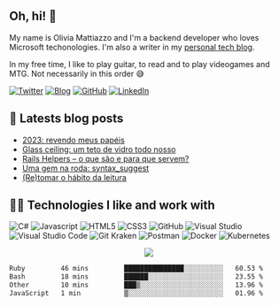 ## Oh, hi! 👋

My name is Olivia Mattiazzo and I'm a backend developer who loves Microsoft techonologies. I'm also a writer in my [personal tech blog](https://oliviamattiazzo.dev/).

In my free time, I like to play guitar, to read and to play videogames and MTG. Not necessarily in this order :sweat_smile:

[![Twitter](https://img.shields.io/twitter/follow/oliviamattiazzo?style=social)](https://twitter.com/oliviamattiazzo) [![Blog](https://img.shields.io/static/v1?label=Blog&message=oliviamattiazzo.dev&color=blueviolet&logo=wordpress)](https://oliviamattiazzo.dev/) [![GitHub](https://img.shields.io/github/followers/oliviamattiazzo?label=GitHub&style=social)](https://github.com/oliviamattiazzo) [![LinkedIn](https://img.shields.io/static/v1?label=LinkedIn&message=Olivia%20Pachele%20Mattiazzo&color=blue&logo=linkedin)](https://www.linkedin.com/in/oliviamattiazzo/)

## 🚨 Latests blog posts
<!-- BLOG-POST-LIST:START -->
- [2023: revendo meus papéis](https://oliviamattiazzo.dev/2023/12/06/2023-revendo-meus-papeis/)
- [Glass ceiling: um teto de vidro todo nosso](https://oliviamattiazzo.dev/2023/07/02/glass-ceiling-um-teto-de-vidro-todo-nosso/)
- [Rails Helpers – o que são e para que servem?](https://oliviamattiazzo.dev/2023/04/02/rails-helpers/)
- [Uma gem na roda: syntax_suggest](https://oliviamattiazzo.dev/2022/12/23/uma-gem-na-roda-syntax-suggest/)
- [&lpar;Re&rpar;tomar o hábito da leitura](https://oliviamattiazzo.dev/2022/12/12/retomar-o-habito-da-leitura/)
<!-- BLOG-POST-LIST:END -->

## 👩‍💻 Technologies I like and work with 
![C#](https://img.shields.io/badge/-CSharp-blueviolet?style=flat-square&logo=c-sharp)
![Javascript](https://img.shields.io/badge/-JavaScript-black?style=flat-square&logo=javascript)
![HTML5](https://img.shields.io/badge/-HTML5-E34F26?style=flat-square&logo=html5&logoColor=white)
![CSS3](https://img.shields.io/badge/-CSS3-1572B6?style=flat-square&logo=css3)
![GitHub](https://img.shields.io/badge/-GitHub-181717?style=flat-square&logo=github)
![Visual Studio](https://img.shields.io/badge/-Visual_Studio-blueviolet?style=flat-square&logo=visual-studio)
![Visual Studio Code](https://img.shields.io/badge/-Visual_Studio_Code-blue?style=flat-square&logo=visual-studio-code)
![Git Kraken](https://img.shields.io/badge/-Git_Kraken-green?style=flat-square&logo=gitkraken)
![Postman](https://img.shields.io/badge/-Postman-black?style=flat-square&logo=postman)
![Docker](https://img.shields.io/badge/-Docker-0db7ed?style=flat-square&logo=docker&logoColor=384d54)
![Kubernetes](https://img.shields.io/badge/-Kubernetes-blue?style=flat-square&logo=kubernetes&logoColor=white)

<p align="center">
    <img align="center" src="https://github-readme-stats.vercel.app/api/top-langs/?username=oliviamattiazzo&theme=synthwave&layout=compact">
</p>

<!--START_SECTION:waka-->

```txt
Ruby         46 mins         ███████████████░░░░░░░░░░   60.53 %
Bash         18 mins         ██████░░░░░░░░░░░░░░░░░░░   23.55 %
Other        10 mins         ███▒░░░░░░░░░░░░░░░░░░░░░   13.96 %
JavaScript   1 min           ▒░░░░░░░░░░░░░░░░░░░░░░░░   01.96 %
```

<!--END_SECTION:waka-->
